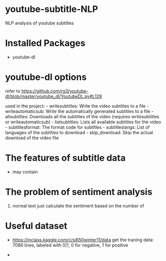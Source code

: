 # youtube-subtitle-NLP
NLP analysis of youtube subtitles


# Installed Packages
- youtube-dl


# youtube-dl options
refer to https://github.com/rg3/youtube-dl/blob/master/youtube_dl/YoutubeDL.py#L129

used in the project:
    - writesubtitles:    Write the video subtitles to a file
    - writeautomaticsub: Write the automatically generated subtitles to a file
    - allsubtitles:      Downloads all the subtitles of the video
                       (requires writesubtitles or writeautomaticsub)
    - listsubtitles:     Lists all available subtitles for the video
    - subtitlesformat:   The format code for subtitles
    - subtitleslangs:    List of languages of the subtitles to download
    - skip_download:     Skip the actual download of the video file

# The features of subtitle data
- may contain 

# The problem of sentiment analysis
1. normal text just calculate the sentiment based on the number of  



# Useful dataset
- https://inclass.kaggle.com/c/si650winter11/data 
  get the traning data:  
  7086 lines, labeled with 0|1, 0 for negative, 1 for positive

- 